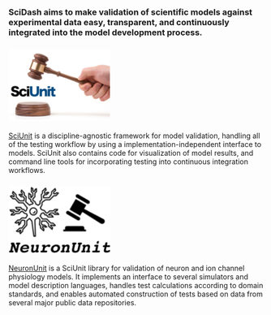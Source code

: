 ### SciDash aims to make validation of scientific models against experimental data easy, transparent, and continuously integrated into the model development process.
### <a href="http://sciunit.scidash.org"><img src="https://raw.githubusercontent.com/scidash/assets/master/logos/sciunit.png" width="200"></a>
[SciUnit](http://sciunit.scidash.org) is a discipline-agnostic framework for model validation, handling all of the testing workflow by using a implementation-independent interface to models.  SciUnit also contains code for visualization of model results, and command line tools for incorporating testing into continuous integration workflows.
### <a href="http://neuronunit.scidash.org"><img src="https://raw.githubusercontent.com/scidash/assets/master/logos/neuronunit.png" width="200"></a>
[NeuronUnit](http://neuronunit.scidash.org) is a SciUnit library for validation of neuron and ion channel physiology models.  It implements an interface to several simulators and model description languages, handles test calculations according to domain standards, and enables automated construction of tests based on data from several major public data repositories.

